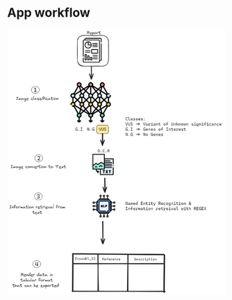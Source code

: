 # App workflow 

<!-- ![](./data_extraction_workflow.png) -->

<img src="./data_extraction_workflow.png" bacbackground-color="white" title="hover text">